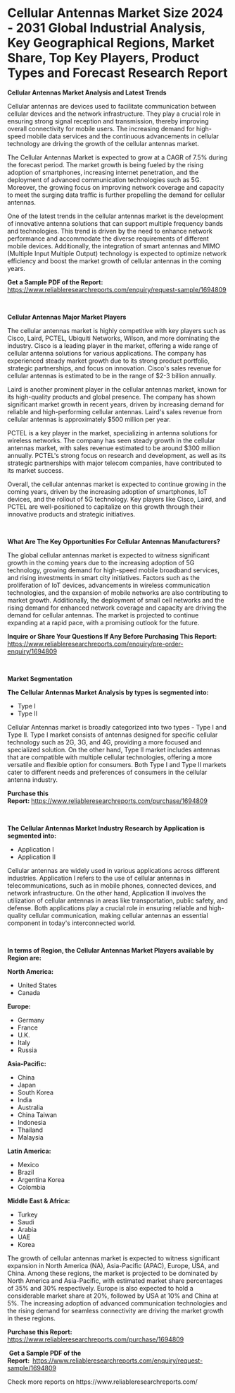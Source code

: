 <p><h1>Cellular Antennas Market Size 2024 - 2031 Global Industrial Analysis, Key Geographical Regions, Market Share, Top Key Players, Product Types and Forecast Research Report</h1></p><p><strong>Cellular Antennas Market Analysis and Latest Trends</strong></p>
<p><p>Cellular antennas are devices used to facilitate communication between cellular devices and the network infrastructure. They play a crucial role in ensuring strong signal reception and transmission, thereby improving overall connectivity for mobile users. The increasing demand for high-speed mobile data services and the continuous advancements in cellular technology are driving the growth of the cellular antennas market.</p><p>The Cellular Antennas Market is expected to grow at a CAGR of 7.5% during the forecast period. The market growth is being fueled by the rising adoption of smartphones, increasing internet penetration, and the deployment of advanced communication technologies such as 5G. Moreover, the growing focus on improving network coverage and capacity to meet the surging data traffic is further propelling the demand for cellular antennas.</p><p>One of the latest trends in the cellular antennas market is the development of innovative antenna solutions that can support multiple frequency bands and technologies. This trend is driven by the need to enhance network performance and accommodate the diverse requirements of different mobile devices. Additionally, the integration of smart antennas and MIMO (Multiple Input Multiple Output) technology is expected to optimize network efficiency and boost the market growth of cellular antennas in the coming years.</p></p>
<p><strong>Get a Sample PDF of the Report:&nbsp;</strong> <a href="https://www.reliableresearchreports.com/enquiry/request-sample/1694809">https://www.reliableresearchreports.com/enquiry/request-sample/1694809</a></p>
<p>&nbsp;</p>
<p><strong>Cellular Antennas Major Market Players</strong></p>
<p><p>The cellular antennas market is highly competitive with key players such as Cisco, Laird, PCTEL, Ubiquiti Networks, Wilson, and more dominating the industry. Cisco is a leading player in the market, offering a wide range of cellular antenna solutions for various applications. The company has experienced steady market growth due to its strong product portfolio, strategic partnerships, and focus on innovation. Cisco's sales revenue for cellular antennas is estimated to be in the range of $2-3 billion annually.</p><p>Laird is another prominent player in the cellular antennas market, known for its high-quality products and global presence. The company has shown significant market growth in recent years, driven by increasing demand for reliable and high-performing cellular antennas. Laird's sales revenue from cellular antennas is approximately $500 million per year.</p><p>PCTEL is a key player in the market, specializing in antenna solutions for wireless networks. The company has seen steady growth in the cellular antennas market, with sales revenue estimated to be around $300 million annually. PCTEL's strong focus on research and development, as well as its strategic partnerships with major telecom companies, have contributed to its market success.</p><p>Overall, the cellular antennas market is expected to continue growing in the coming years, driven by the increasing adoption of smartphones, IoT devices, and the rollout of 5G technology. Key players like Cisco, Laird, and PCTEL are well-positioned to capitalize on this growth through their innovative products and strategic initiatives.</p></p>
<p>&nbsp;</p>
<p><strong>What Are The Key Opportunities For Cellular Antennas Manufacturers?</strong></p>
<p><p>The global cellular antennas market is expected to witness significant growth in the coming years due to the increasing adoption of 5G technology, growing demand for high-speed mobile broadband services, and rising investments in smart city initiatives. Factors such as the proliferation of IoT devices, advancements in wireless communication technologies, and the expansion of mobile networks are also contributing to market growth. Additionally, the deployment of small cell networks and the rising demand for enhanced network coverage and capacity are driving the demand for cellular antennas. The market is projected to continue expanding at a rapid pace, with a promising outlook for the future.</p></p>
<p><strong>Inquire or Share Your Questions If Any Before Purchasing This Report:</strong> <a href="https://www.reliableresearchreports.com/enquiry/pre-order-enquiry/1694809">https://www.reliableresearchreports.com/enquiry/pre-order-enquiry/1694809</a></p>
<p>&nbsp;</p>
<p><strong>Market Segmentation</strong></p>
<p><strong>The Cellular Antennas Market Analysis by types is segmented into:</strong></p>
<p><ul><li>Type I</li><li>Type II</li></ul></p>
<p><p>Cellular Antennas market is broadly categorized into two types - Type I and Type II. Type I market consists of antennas designed for specific cellular technology such as 2G, 3G, and 4G, providing a more focused and specialized solution. On the other hand, Type II market includes antennas that are compatible with multiple cellular technologies, offering a more versatile and flexible option for consumers. Both Type I and Type II markets cater to different needs and preferences of consumers in the cellular antenna industry.</p></p>
<p><strong>Purchase this Report:&nbsp;</strong><a href="https://www.reliableresearchreports.com/purchase/1694809">https://www.reliableresearchreports.com/purchase/1694809</a></p>
<p>&nbsp;</p>
<p><strong>The Cellular Antennas Market Industry Research by Application is segmented into:</strong></p>
<p><ul><li>Application I</li><li>Application II</li></ul></p>
<p><p>Cellular antennas are widely used in various applications across different industries. Application I refers to the use of cellular antennas in telecommunications, such as in mobile phones, connected devices, and network infrastructure. On the other hand, Application II involves the utilization of cellular antennas in areas like transportation, public safety, and defense. Both applications play a crucial role in ensuring reliable and high-quality cellular communication, making cellular antennas an essential component in today's interconnected world.</p></p>
<p>&nbsp;</p>
<p><strong>In terms of Region, the Cellular Antennas Market Players available by Region are:</strong></p>
<p>
    <p> <strong> North America: </strong>
        <ul>
            <li>United States</li>
            <li>Canada</li>
        </ul>
        </p> 
    <p> <strong> Europe: </strong>
        <ul>
            <li>Germany</li>
            <li>France</li>
            <li>U.K.</li>
            <li>Italy</li>
            <li>Russia</li>
        </ul>
        </p> 
    <p> <strong> Asia-Pacific: </strong>
        <ul>
            <li>China</li>
            <li>Japan</li>
            <li>South Korea</li>
            <li>India</li>
            <li>Australia</li>
            <li>China Taiwan</li>
            <li>Indonesia</li>
            <li>Thailand</li>
            <li>Malaysia</li>
        </ul>
        </p> 
    <p> <strong> Latin America: </strong>
        <ul>
            <li>Mexico</li>
            <li>Brazil</li>
            <li>Argentina Korea</li>
            <li>Colombia</li>
        </ul>
        </p> 
    <p> <strong> Middle East & Africa: </strong>
        <ul>
            <li>Turkey</li>
            <li>Saudi</li>
            <li>Arabia</li>
            <li>UAE</li>
            <li>Korea</li>
        </ul>
    </p>
    </p>
<p><p>The growth of cellular antennas market is expected to witness significant expansion in North America (NA), Asia-Pacific (APAC), Europe, USA, and China. Among these regions, the market is projected to be dominated by North America and Asia-Pacific, with estimated market share percentages of 35% and 30% respectively. Europe is also expected to hold a considerable market share at 20%, followed by USA at 10% and China at 5%. The increasing adoption of advanced communication technologies and the rising demand for seamless connectivity are driving the market growth in these regions.</p></p>
<p><strong>Purchase this Report: </strong><a href="https://www.reliableresearchreports.com/purchase/1694809">https://www.reliableresearchreports.com/purchase/1694809</a></p>
<p>&nbsp;<strong>Get a Sample PDF of the Report:&nbsp;&nbsp;</strong><a href="https://www.reliableresearchreports.com/enquiry/request-sample/1694809">https://www.reliableresearchreports.com/enquiry/request-sample/1694809</a></p>
<p><strong></strong></p>
<p>Check more reports on https://www.reliableresearchreports.com/</p>